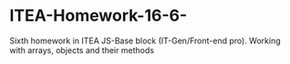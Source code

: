 # ITEA-Homework-16-6-

Sixth homework in ITEA JS-Base block (IT-Gen/Front-end pro). Working with arrays, objects and their methods
